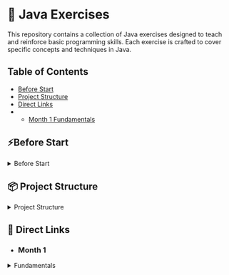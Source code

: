 # 🚀 Java Exercises

This repository contains a collection of Java exercises designed to teach and reinforce basic programming skills. Each exercise is crafted to cover specific concepts and techniques in Java.

## Table of Contents

- [Before Start](#Before-Start)
- [Project Structure](#-Project-Structure)
- [Direct Links](#-direct-links)
-
    - [Month 1 Fundamentals](#month-1)

## ⚡Before Start

<details>
  <summary>Before Start</summary>

* Check if Maven is installed on your computer
* If the following command doesn't throw an error, Maven is installed

```shell
mvn -v
```

* If Maven is installed

```shell
mvn clean install -DskipTests
```

### If Maven is not installed, run the following depending on your operating system

* Batch for Windows

```shell
.\mvnw.cmd clean install -DskipTests
```

* Batch for Linux / Mac

```shell
./mvnw clean install -DskipTests
```

</details>

## 📦 Project Structure

<details>
    <summary>Project Structure</summary>

The project is divided into 2 modules

* [Exercises](Aufgaben)
* [Solutions](Loesungen)

The modules "Exercises" and "Solutions" contain the same tasks and tests, but the tasks in the "Exercises" module are unedited.

You work on the exercises and can then check your solution approach with the corresponding tests.

Note that from about day 12 onwards, the tasks become a bit less strict so
that you start thinking for yourself and reading error messages.

(or peek at the solution if you get stuck :D)
</details>

## 📝 Direct Links

- ### Month 1

<details>
  <summary>Fundamentals</summary>

| Script                                                                                                               | Exercise                                                                                                             | Test                                                                                                                          | Solution                                                                                                                      |
|----------------------------------------------------------------------------------------------------------------------|----------------------------------------------------------------------------------------------------------------------|-------------------------------------------------------------------------------------------------------------------------------|-------------------------------------------------------------------------------------------------------------------------------|
| [Linear Programs Script](Exercises/src/main/java/de/month_1/fundamentals/day_1/LinearPrograms/Script.Day_1.md)       | [Linear Programs](Exercises/src/main/java/de/month_1/fundamentals/day_1/LinearPrograms/LinearPrograms.java)          | [Linear Programs Test](Exercises/src/test/java/de/month_1/fundamentals/day_1/LinearPrograms/LinearProgramsTest.java)          | [Linear Programs Solution](Solutions/src/main/java/de/month_1/fundamentals/day_1/LinearPrograms/LinearPrograms.java)          |
| [Own Methods Script](Exercises/src/main/java/de/month_1/fundamentals/day_2/OwnMethods/Script.Day_2.md)               | [Own Methods](Exercises/src/main/java/de/month_1/fundamentals/day_2/OwnMethods/OwnMethods.java)                      | [Own Methods Test](Exercises/src/test/java/de/month_1/fundamentals/day_2/OwnMethods/OwnMethodsTest.java)                      | [Own Methods Solution](Solutions/src/main/java/de/month_1/fundamentals/day_2/OwnMethods/OwnMethods.java)                      |
| [See Script 1](Exercises/src/main/java/de/month_1/fundamentals/day_1/LinearPrograms/Script.Day_1.md)                 | [Type Conversion](Exercises/src/main/java/de/month_1/fundamentals/day_3/TypeConversion/TypeConversion.java)          | [Type Conversion Test](Exercises/src/test/java/de/month_1/fundamentals/day_3/TypeConversion/TypeConversionTest.java)          | [Type Conversion Solution](Solutions/src/main/java/de/month_1/fundamentals/day_3/TypeConversion/TypeConversion.java)          |
| [See Math Library](https://docs.oracle.com/en/java/javase/21/docs/api/java.base/java/lang/Math.html)                 | [Mathlib](Exercises/src/main/java/de/month_1/fundamentals/day_4/mathlib/MathLib.java)                                | [Mathlib Test](Exercises/src/test/java/de/month_1/fundamentals/day_4/mathlib/MathLibTest.java)                                | [Mathlib Solution](Solutions/src/main/java/de/month_1/fundamentals/day_4/mathlib/MathLib.java)                                |
| [Control Structures Script](Exercises/src/main/java/de/month_1/fundamentals/day_5/ControlStructures/Script.Day_5.md) | [Control Structures](Exercises/src/main/java/de/month_1/fundamentals/day_5/ControlStructures/ControlStructures.java) | [Control Structures Test](Exercises/src/test/java/de/month_1/fundamentals/day_5/ControlStructures/ControlStructuresTest.java) | [Control Structures Solution](Solutions/src/main/java/de/month_1/fundamentals/day_5/ControlStructures/ControlStructures.java) |
| [Classes Script](Exercises/src/main/java/de/month_1/fundamentals/day_6/Classes/Script.Day_6.md)                      | [Classes](Exercises/src/main/java/de/month_1/fundamentals/day_6/Classes/Person.java)                                 | [Classes Test](Exercises/src/test/java/de/month_1/fundamentals/day_6/Classes/PersonTest.java)                                 | [Classes Solution](Solutions/src/main/java/de/month_1/fundamentals/day_6/Classes/Person.java)                                 |
| [Arrays Script](Exercises/src/main/java/de/month_1/fundamentals/day_7/Arrays/Script.Day_7.md)                        | [Arrays](Exercises/src/main/java/de/month_1/fundamentals/day_7/Arrays/ArrayTasks.java)                               | [Arrays Test](Exercises/src/test/java/de/month_1/fundamentals/day_7/Arrays/ArrayTasksTest.java)                               | [Arrays Solution](Solutions/src/main/java/de/month_1/fundamentals/day_7/Arrays/ArrayTasks.java)                               |
| [List Script](Exercises/src/main/java/de/month_1/fundamentals/day_8/List/Script.Day_8.md)                            | [List](Exercises/src/main/java/de/month_1/fundamentals/day_8/List/ListTask.java)                                     | [List Test](Exercises/src/test/java/de/month_1/fundamentals/day_8/List/ListTaskTest.java)                                     | [List Solution](Solutions/src/main/java/de/month_1/fundamentals/day_8/List/ListTask.java)                                     |
|                                                                                                                      | [Calculator](Exercises/src/main/java/de/month_1/fundamentals/day_9/Calculator/Calculator.java)                       | [Calculator Test](Exercises/src/test/java/de/month_1/fundamentals/day_9/Calculator/CalculatorTest.java)                       | [Calculator Solution](Solutions/src/main/java/de/month_1/fundamentals/day_9/Calculator/Calculator.java)                       |
|                                                                                                                      | [Modulo](Exercises/src/main/java/de/month_1/fundamentals/day_10/modulo/ModMath.java)                                 | [Modulo Test](Exercises/src/test/java/de/month_1/fundamentals/day_10/modulo/ModMathTest.java)                                 | [Modulo Solution](Solutions/src/main/java/de/month_1/fundamentals/day_10/modulo/ModMath.java)                                 |
|                                                                                                                      | [Point](Exercises/src/main/java/de/month_1/fundamentals/day_11/point/Point.java)                                     | [Point Test](Exercises/src/test/java/de/month_1/fundamentals/day_11/point/PointTest.java)                                     | [Point Solution](Solutions/src/main/java/de/month_1/fundamentals/day_11/point/Point.java)                                     |
| [Custom Exception Script](Exercises/src/main/java/de/month_1/fundamentals/day_12/CustomException/Script.Day_12.md)   | [Custom Exception](Exercises/src/main/java/de/month_1/fundamentals/day_12/CustomException/CustomException.java)      | [Custom Exception Test](Exercises/src/test/java/de/month_1/fundamentals/day_12/CustomException/CustomExceptionTest.java)      | [Custom Exception Solution](Solutions/src/main/java/de/month_1/fundamentals/day_12/CustomException/CustomException.java)      |
|                                                                                                                      | [Library](Exercises/src/main/java/de/month_1/fundamentals/day_13/librarys/LibraryTasks.java)                         | [Library Test](Exercises/src/test/java/de/month_1/fundamentals/day_13/librarys/LibraryTasksTest.java)                         | [Library Solution](Solutions/src/main/java/de/month_1/fundamentals/day_13/librarys/LibraryTasks.java)                         |
|                                                                                                                      | [Interface Task](Exercises/src/main/java/de/month_1/fundamentals/day_14/interfaces/Task.md)                          | [Interface Test](Exercises/src/test/java/de/month_1/fundamentals/day_14/interfaces/AllTestsOfDay_14.java)                     | [Interface Solution Sheet](Solutions/src/main/java/de/month_1/fundamentals/day_14/interfaces/SolutionSheet.md)                |
|                                                                                                                      | [Inheritance (Vererbung) Task](Exercises/src/main/java/de/month_1/fundamentals/day_15/Inheritance/Task.md)           | [Inheritance (Vererbung) Test](Exercises/src/test/java/de/month_1/fundamentals/day_15/Inheritance/AllTestsOfDay_15.java)      | [Inheritance (Vererbung) Solution Sheet](Solutions/src/main/java/de/month_1/fundamentals/day_15/Inheritance/SolutionSheet.md) |
|                                                                                                                      | [Static](Exercises/src/main/java/de/month_1/fundamentals/day_16/staticDemo/StaticDemo.java)                          | [Static Test](Exercises/src/test/java/de/month_1/fundamentals/day_16/staticDemo/StaticDemoTest.java)                          | [Static Solution](Solutions/src/main/java/de/month_1/fundamentals/day_16/staticDemo/StaticDemo.java)                          |
|                                                                                                                      | [This Super Task](Exercises/src/main/java/de/month_1/fundamentals/day_17/thissuper/Task.md)                          | [This Super Test](Exercises/src/test/java/de/month_1/fundamentals/day_17/thissuper/AllTestsOfDay_17.java)                     | [This Super Solution Sheet](Solutions/src/main/java/de/month_1/fundamentals/day_17/thissuper/SolutionSheet.md)                |
|                                                                                                                      | [Abstract Classes Task](Exercises/src/main/java/de/month_1/fundamentals/day_18/AbstractClasses/Task.md)              | [Abstract Classes Test](Exercises/src/test/java/de/month_1/fundamentals/day_18/AbstractClasses/CreaturesTest.java)            | [Abstract Classes Solution](Solutions/src/main/java/de/month_1/fundamentals/day_18/AbstractClasses/Creatures.java)            |

</details>


